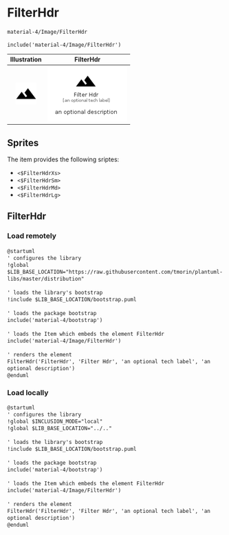 # FilterHdr


```text
material-4/Image/FilterHdr
```

```text
include('material-4/Image/FilterHdr')
```



| Illustration | FilterHdr |
| :---: | :---: |
| ![illustration for Illustration](../../material-4/Image/FilterHdr.png) | ![illustration for FilterHdr](../../material-4/Image/FilterHdr.Local.png) |



## Sprites
The item provides the following sriptes:

- `<$FilterHdrXs>`
- `<$FilterHdrSm>`
- `<$FilterHdrMd>`
- `<$FilterHdrLg>`





## FilterHdr

### Load remotely
```plantuml
@startuml
' configures the library
!global $LIB_BASE_LOCATION="https://raw.githubusercontent.com/tmorin/plantuml-libs/master/distribution"

' loads the library's bootstrap
!include $LIB_BASE_LOCATION/bootstrap.puml

' loads the package bootstrap
include('material-4/bootstrap')

' loads the Item which embeds the element FilterHdr
include('material-4/Image/FilterHdr')

' renders the element
FilterHdr('FilterHdr', 'Filter Hdr', 'an optional tech label', 'an optional description')
@enduml
```

### Load locally
```plantuml
@startuml
' configures the library
!global $INCLUSION_MODE="local"
!global $LIB_BASE_LOCATION="../.."

' loads the library's bootstrap
!include $LIB_BASE_LOCATION/bootstrap.puml

' loads the package bootstrap
include('material-4/bootstrap')

' loads the Item which embeds the element FilterHdr
include('material-4/Image/FilterHdr')

' renders the element
FilterHdr('FilterHdr', 'Filter Hdr', 'an optional tech label', 'an optional description')
@enduml
```

